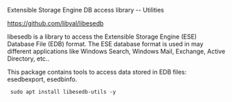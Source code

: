 Extensible Storage Engine DB access library -- Utilities

https://github.com/libyal/libesedb

libesedb is a library to access the Extensible Storage Engine (ESE)
Database File (EDB) format. The ESE database format is used in may
different applications like Windows Search, Windows Mail, Exchange,
Active Directory, etc..

This package contains tools to access data stored in EDB files:
esedbexport, esedbinfo.

     sudo apt install libesedb-utils -y
